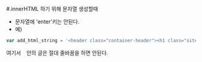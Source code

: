 #.innerHTML 하기 위해 문자열 생성할때
- 문자열에 'enter'키는 안된다.
- 예)
```javascript
var add_html_string = '<header class="container-header"><h1 class="site-brand" lang="en">Using DOM Script</h1></header>';
```
여기서 ` ` 안의 글은 절대 줄바꿈을 하면 안된다. 
